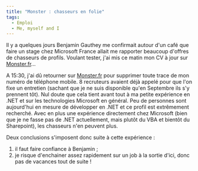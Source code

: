 ```yaml
---
title: "Monster : chasseurs en folie"
tags:
  - Emploi
  - Me, myself and I
---
```


Il y a quelques jours Benjamin Gauthey me confirmait autour d'un café que faire un stage chez Microsoft France allait me rapporter beaucoup d'offres de chasseurs de profils. Voulant tester, j'ai mis ce matin mon CV à jour sur [Monster.fr](http://www.monster.fr/)…

A 15:30, j'ai d&ucirc; retourner sur [Monster.fr](http://www.monster.fr/) pour supprimer toute trace de mon numéro de téléphone mobile. 8 recruteurs avaient déjà appelé pour que l'on fixe un entretien (sachant que je ne suis disponible qu'en Septembre ils s'y prennent tôt). Nul doute que cela tient avant tout à ma petite expérience en .NET et sur les technologies Microsoft en général. Peu de personnes sont aujourd'hui en mesure de développer en .NET et ce profil est extrêmement recherché. Avec en plus une expérience directement chez Microsoft (bien que je ne fasse pas de .NET actuellement, mais plutôt du VBA et bientôt du Sharepoint), les chasseurs n'en peuvent plus.

Deux conclusions s'imposent donc suite à cette expérience&nbsp;:

1. il faut faire confiance à Benjamin ;
2. je risque d'enchainer assez rapidement sur un job à la sortie d'ici, donc pas de vacances tout de suite !

